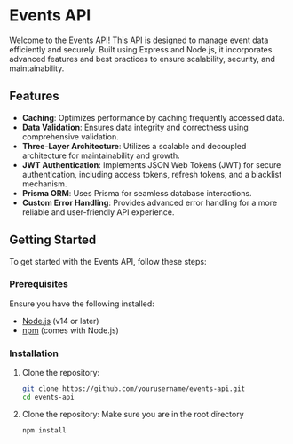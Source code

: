 # Events API

Welcome to the Events API! This API is designed to manage event data efficiently and securely. Built using Express and Node.js, it incorporates advanced features and best practices to ensure scalability, security, and maintainability.

## Features

- **Caching**: Optimizes performance by caching frequently accessed data.
- **Data Validation**: Ensures data integrity and correctness using comprehensive validation.
- **Three-Layer Architecture**: Utilizes a scalable and decoupled architecture for maintainability and growth.
- **JWT Authentication**: Implements JSON Web Tokens (JWT) for secure authentication, including access tokens, refresh tokens, and a blacklist mechanism.
- **Prisma ORM**: Uses Prisma for seamless database interactions.
- **Custom Error Handling**: Provides advanced error handling for a more reliable and user-friendly API experience.

## Getting Started

To get started with the Events API, follow these steps:

### Prerequisites

Ensure you have the following installed:
- [Node.js](https://nodejs.org/) (v14 or later)
- [npm](https://www.npmjs.com/) (comes with Node.js)

### Installation

1. Clone the repository:

   ```bash
   git clone https://github.com/yourusername/events-api.git
   cd events-api

2. Clone the repository:
Make sure you are in the root directory
   ```bash
   npm install
